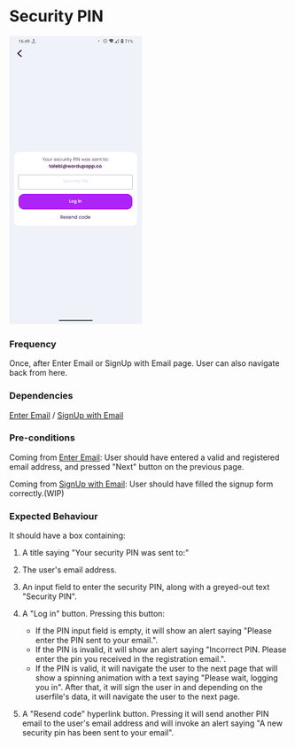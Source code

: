 # Security PIN

![SecurityPIN](../_media/Onboarding/SecurityPIN.png)

### Frequency

Once, after Enter Email or SignUp with Email page. User can also navigate back from here.

### Dependencies

[Enter Email](docs/onboarding/EnterEmail.md) / [SignUp with Email](docs/onboarding/SignupWithEmail.md)

### Pre-conditions

Coming from [Enter Email](docs/onboarding/EnterEmail.md):
User should have entered a valid and registered email address, and pressed "Next" button on the previous page.

Coming from [SignUp with Email](docs/onboarding/SignupWithEmail.md):
User should have filled the signup form correctly.(WIP)

### Expected Behaviour

It should have a box containing:
1. A title saying "Your security PIN was sent to:"

2. The user's email address.

3. An input field to enter the security PIN, along with a greyed-out text "Security PIN".

4. A "Log in" button. Pressing this button:
   - If the PIN input field is empty, it will show an alert saying "Please enter the PIN sent to your email.".
   - If the PIN is invalid, it will show an alert saying "Incorrect PIN. Please enter the pin you received in the registration email.".
   - If the PIN is valid, it will navigate the user to the next page that will show a spinning animation with a text saying "Please wait, logging you in". After that, it will sign the user in and depending on the userfile's data, it will navigate the user to the next page.

5. A "Resend code" hyperlink button. Pressing it will send another PIN email to the user's email address and will invoke an alert saying "A new security pin has been sent to your email".

